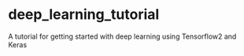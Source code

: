 # deep_learning_tutorial
A tutorial for getting started with deep learning using Tensorflow2 and Keras
